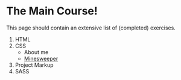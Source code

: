 # The Main Course!
This page should contain an extensive list of (completed) exercises.

1. HTML
2. CSS
	*  About me
	*  <a href="/exercises/2. CSS/2.flexbox">Minesweeper</a>
3. Project Markup
4. SASS



